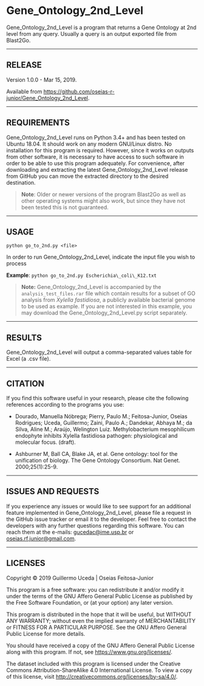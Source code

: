 # **Gene_Ontology_2nd_Level**

Gene_Ontology_2nd_Level is a program that returns a Gene Ontology at 2nd level from any query. Usually a query is an output exported file from Blast2Go.

---

## RELEASE

Version 1.0.0 - Mar 15, 2019.

Available from <https://github.com/oseias-r-junior/Gene_Ontology_2nd_Level>. 

---

## REQUIREMENTS

Gene_Ontology_2nd_Level runs on Python 3.4+ and has been tested on Ubuntu 18.04. It should work on any modern GNU/Linux distro. No installation for this program is required. However, since it works on outputs from other software, it is necessary to have access to such software in order to be able to use this program adequately.
For convenience, after downloading and extracting the latest Gene_Ontology_2nd_Level release from GitHub you can move the extracted directory to the desired destination.
>**Note**: Older or newer versions of the program Blast2Go as well as other operating systems might also work, but since they have not been tested this is not guaranteed.

---

## USAGE

`python go_to_2nd.py <file>`

In order to run Gene_Ontology_2nd_Level, indicate the input file you wish to process

**Example**: `python go_to_2nd.py Escherichia\_coli\_K12.txt`
>**Note:** Gene_Ontology_2nd_Level is accompanied by the `analysis_test_files.rar` file which contain results for a subset of GO analysis from <i>Xylella fastidiosa</i>, a publicly available bacterial genome to be used as example. If you are not interested in this example, you may download the Gene_Ontology_2nd_Level.py script separately.

---

## RESULTS

Gene_Ontology_2nd_Level will output a comma-separated values table for Excel (a .csv file).

---

## CITATION

If you find this software useful in your research, please cite the following references according to the programs you use:

- Dourado, Manuella Nóbrega; Pierry, Paulo M.; Feitosa-Junior, Oseias Rodrigues; Uceda, Guillermo; Zaini, Paulo A.; Dandekar, Abhaya M.; da Silva, Aline M.; Araújo, Welington Luiz. 
Methylobacterium mesophilicum endophyte inhibits Xylella fastidiosa pathogen: physiological and molecular focus. (draft).

- Ashburner M, Ball CA, Blake JA, et al. Gene ontology: tool for the unification of biology. 
The Gene Ontology Consortium. Nat Genet. 2000;25(1):25-9.

---

## ISSUES AND REQUESTS

If you experience any issues or would like to see support for an additional feature implemented in Gene_Ontology_2nd_Level, please file a request in the GitHub issue tracker or email it to the developer. Feel free to contact the developers with any further questions regarding this software. You can reach them at the e-mails: gucedac@ime.usp.br or oseias.rf.junior@gmail.com.

---

## LICENSES

Copyright © 2019 Guillermo Uceda | Oseias Feitosa-Junior

This program is a free software: you can redistribute it and/or modify it under the terms of the GNU Affero General Public License as published by the Free Software Foundation, or (at your option) any later version.

This program is distributed in the hope that it will be useful, but WITHOUT ANY WARRANTY; without even the implied warranty of MERCHANTABILITY or FITNESS FOR A PARTICULAR PURPOSE. See the GNU Affero General Public License for more details.

You should have received a copy of the GNU Affero General Public License along with this program.  If not, see <https://www.gnu.org/licenses/>.

The dataset included with this program is licensed under the Creative Commons Attribution-ShareAlike 4.0 International License. To view a copy of this license, visit http://creativecommons.org/licenses/by-sa/4.0/.
